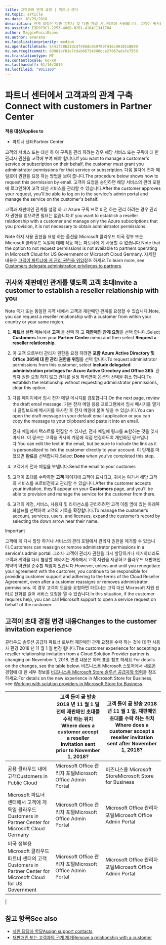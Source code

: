 ```yaml
---
title: 고객과의 관계 요청 | 파트너 센터
ms.topic: article
ms.date: 10/29/2018
description: 관계 요청은 다중 파트너 및 다중 채널 시나리오에 사용됩니다. 고객이 귀사의 위임된 관리자 권한을 제거했기 때문에 귀사에서 프로비전 또는 지원을 제공하려면 위임된 관리자 권한을 복원해야 하는 경우에도 유용합니다.
ms.assetid: E3D979C1-2253-408B-82B1-4104C1341704
author: MaggiePucciEvans
ms.author: evansma
ms.localizationpriority: medium
ms.openlocfilehash: 5441f38621dc4f498dc869789f416c4910518690
ms.sourcegitcommit: 89081af81a7c9ab86724986dce27867ada7e7550
ms.translationtype: MT
ms.contentlocale: ko-KR
ms.lasthandoff: 01/16/2019
ms.locfileid: "9011100"
---
```

# <a name="connect-with-customers-in-partner-center"></a><span data-ttu-id="14606-104">파트너 센터에서 고객과의 관계 구축</span><span class="sxs-lookup"><span data-stu-id="14606-104">Connect with customers in Partner Center</span></span>

**<span data-ttu-id="14606-105">적용 대상</span><span class="sxs-lookup"><span data-stu-id="14606-105">Applies to</span></span>**

-  <span data-ttu-id="14606-106">파트너 센터</span><span class="sxs-lookup"><span data-stu-id="14606-106">Partner Center</span></span>

<span data-ttu-id="14606-107">고객의 서비스 또는 대신 하 여 구독을 관리 하려는 경우 해당 서비스 또는 구독에 대 한 관리자 권한을 고객에 부여 해야 합니다.</span><span class="sxs-lookup"><span data-stu-id="14606-107">If you want to manage a customer's service or subscription on their behalf, the customer must grant you administrator permissions for that service or subscription.</span></span> <span data-ttu-id="14606-108">다음 절차에 전자 메일로이 권한을 요청 하는 방법을 보여 줍니다.</span><span class="sxs-lookup"><span data-stu-id="14606-108">The procedure below shows how to request this permission by email.</span></span> <span data-ttu-id="14606-109">고객이 요청을 승인하면 해당 서비스의 관리 포털에 로그인하여 고객 대신 서비스를 관리할 수 있습니다.</span><span class="sxs-lookup"><span data-stu-id="14606-109">After the customer approves your request, you'll be able to log on to the service's admin portal and manage the service on the customer's behalf.</span></span>

<span data-ttu-id="14606-110">고객과 재판매인 관계를 설정 하 고 Azure 구독 프로 비전 하는 관리 하려는 경우 관리자 권한을 얻으려면 필요는 없습니다.</span><span class="sxs-lookup"><span data-stu-id="14606-110">If you want to establish a reseller relationship with a customer and manage only the Azure subscriptions that you provision, it is not necessary to obtain administrator permissions.</span></span>

<span data-ttu-id="14606-111">Note 하지 사용 권한을 요청 하는 옵션을 Microsoft 클라우드 미국 정부 또는 Microsoft 클라우드 독일에 대해 작동 하는 파트너에 게 사용할 수 없습니다.</span><span class="sxs-lookup"><span data-stu-id="14606-111">Note that the option to not request permissions is not available to partners operating in Microsoft Cloud for US Government or Microsoft Cloud Germany.</span></span> <span data-ttu-id="14606-112">자세한 내용은 [고객이 파트너에 게 관리 권한을 위임](https://docs.microsoft.com/en-us/partner-center/customers_revoke_admin_privileges)참조 하세요.</span><span class="sxs-lookup"><span data-stu-id="14606-112">To learn more, see [Customers delegate administration privileges to partners](https://docs.microsoft.com/en-us/partner-center/customers_revoke_admin_privileges).</span></span>


## <a name="invite-a-customer-to-establish-a-reseller-relationship-with-you"></a><span data-ttu-id="14606-113">귀사와 재판매인 관계를 맺도록 고객 초대</span><span class="sxs-lookup"><span data-stu-id="14606-113">Invite a customer to establish a reseller relationship with you</span></span>

<span data-ttu-id="14606-114">Note 국가 또는 동일한 지역 내에서 고객과 재판매인 관계를 요청할 수 있습니다.</span><span class="sxs-lookup"><span data-stu-id="14606-114">Note, you can request a reseller relationship with a customer from within your country or your same region.</span></span>

1.  <span data-ttu-id="14606-115">**파트너 센터** 메뉴에서 **고객** 을 선택 하 고 **재판매인 관계 요청**을 선택 합니다.</span><span class="sxs-lookup"><span data-stu-id="14606-115">Select **Customers** from your **Partner Center** menu and then select **Request a reseller relationship**.</span></span>

2.  <span data-ttu-id="14606-116">이 고객 으로부터 관리자 권한을 요청 하려면 **포함 Azure Active Directory 및 Office 365에 대 한 관리 권한을 위임**를 선택 합니다.</span><span class="sxs-lookup"><span data-stu-id="14606-116">To request administrator permissions from this customer, select **Include delegated administration privileges for Azure Active Directory and Office 365**.</span></span> <span data-ttu-id="14606-117">관리자 권한 요청 하지 않고 관계를 설정 하려면이 옵션의 선택을 취소 합니다.</span><span class="sxs-lookup"><span data-stu-id="14606-117">To establish the relationship without requesting administrator permissions, clear this option.</span></span> 

3.  <span data-ttu-id="14606-118">다음 페이지에서 임시 전자 메일 메시지를 검토합니다.</span><span class="sxs-lookup"><span data-stu-id="14606-118">On the next page, review the draft email message.</span></span> <span data-ttu-id="14606-119">기본 전자 메일 응용 프로그램에서 임시 메시지를 열거나 클립보드에 메시지를 복사한 후 전자 메일에 붙여 넣을 수 있습니다.</span><span class="sxs-lookup"><span data-stu-id="14606-119">You can open the draft message in your default email application or you can copy the message to your clipboard and paste it into an email.</span></span> 

    <span data-ttu-id="14606-120">전자 메일에서 텍스트를 편집할 수 있지만, 전자 메일에 링크를 포함하는 것을 잊지 마세요. 이 링크는 고객을 귀사의 계정에 직접 연결하도록 개인화된 링크입니다.</span><span class="sxs-lookup"><span data-stu-id="14606-120">You can edit the text in the email, but be sure to include the link as it is personalized to link the customer directly to your account.</span></span> <span data-ttu-id="14606-121">이 단계를 마쳤으면 **완료**를 선택합니다.</span><span class="sxs-lookup"><span data-stu-id="14606-121">Select **Done** when you’ve completed this step.</span></span>

3.  <span data-ttu-id="14606-122">고객에게 전자 메일을 보냅니다.</span><span class="sxs-lookup"><span data-stu-id="14606-122">Send the email to your customer.</span></span>

5.  <span data-ttu-id="14606-123">고객이 초대를 수락하면 **고객** 페이지에 고객이 표시되고, 귀사는 여기서 해당 고객의 서비스를 프로비전하고 관리할 수 있습니다.</span><span class="sxs-lookup"><span data-stu-id="14606-123">After the customer accepts your invitation, they'll appear on your **Customers** page, and you'll be able to provision and manage the service for the customer from there.</span></span>

 
6.  <span data-ttu-id="14606-124">고객의 계정, 서비스, 사용자 및 라이선스를 관리하려면 고객 이름 옆에 있는 아래쪽 화살표를 선택하여 고객의 기록을 확장합니다.</span><span class="sxs-lookup"><span data-stu-id="14606-124">To manage the customer’s account, services, users, and licenses, expand the customer’s record by selecting the down arrow near their name.</span></span>


> [!IMPORTANT]  
> <span data-ttu-id="14606-125">고객에 게 다시 할당 하거나 서비스의 관리 포털에서 관리자 권한을 제거할 수 있습니다.</span><span class="sxs-lookup"><span data-stu-id="14606-125">Customers can reassign or remove administrator permissions in a service's admin portal.</span></span> <span data-ttu-id="14606-126">그러나 고객이 관리자 권한을 다시 할당하거나 제거하더라도 고객과 계약을 다시 협상할 때까지는 계속해서 고객 지원을 제공하고 클라우드 재판매인 계약의 약관을 준수할 책임이 있습니다.</span><span class="sxs-lookup"><span data-stu-id="14606-126">However, unless and until you renegotiate your agreement with the customer, you continue to be responsible for providing customer support and adhering to the terms of the Cloud Reseller Agreement, even after a customer reassigns or removes administrator permissions.</span></span> <span data-ttu-id="14606-127">이 경우 고객이 도움을 요청하면 파트너는 고객 대신 Microsoft 지원 센터로 전화를 걸어 서비스 요청을 열 수 있습니다.</span><span class="sxs-lookup"><span data-stu-id="14606-127">In this situation, if the customer requires help, you can call Microsoft support to open a service request on behalf of the customer.</span></span>

## <a name="changes-to-the-customer-invitation-experience"></a><span data-ttu-id="14606-128">고객이 초대 경험 변경 내용</span><span class="sxs-lookup"><span data-stu-id="14606-128">Changes to the customer invitation experience</span></span>

<span data-ttu-id="14606-129">클라우드 솔루션 공급자 파트너 로부터 재판매인 관계 요청을 수락 하는 것에 대 한 사용자 환경 2018 년 11 월 1 일 변경 됩니다.</span><span class="sxs-lookup"><span data-stu-id="14606-129">The customer experience for accepting a reseller relationship invitation from a Cloud Solution Provider partner is changing on November 1, 2018.</span></span> <span data-ttu-id="14606-130">변경 내용은 아래 표를 참조 하세요.</span><span class="sxs-lookup"><span data-stu-id="14606-130">For details on the changes, see the table below.</span></span> <span data-ttu-id="14606-131">비즈니스용 Microsoft 스토어에서 새로운 경험에 대 한 세부 정보를 [비즈니스용 Microsoft Store 솔루션 공급자와 협력](https://docs.microsoft.com/en-us/microsoft-store/work-with-partner-microsoft-store-business)을 참조 하세요.</span><span class="sxs-lookup"><span data-stu-id="14606-131">For details on the new experience in Microsoft Store for Business, see [Working with solution providers in Microsoft Store for Business](https://docs.microsoft.com/en-us/microsoft-store/work-with-partner-microsoft-store-business).</span></span>

|  | <span data-ttu-id="14606-132">고객 들이 곧 발송 2018 년 11 월 1 일 전에 재판매인 초대를 수락 하는 위치</span><span class="sxs-lookup"><span data-stu-id="14606-132">Where does a customer accept a reseller invitation sent prior to November 1, 2018?</span></span> | <span data-ttu-id="14606-133">고객 들이 곧 발송 2018 년 11 월 1 일, 재판매인 초대를 수락 하는 위치</span><span class="sxs-lookup"><span data-stu-id="14606-133">Where does a customer accept a reseller invitation sent after November 1, 2018?</span></span> |
|---------|---------|---------
| <span data-ttu-id="14606-134">공용 클라우드 내에 고객</span><span class="sxs-lookup"><span data-stu-id="14606-134">Customers in Public Cloud</span></span> | <span data-ttu-id="14606-135">Microsoft Office 관리자 포털</span><span class="sxs-lookup"><span data-stu-id="14606-135">Microsoft Office Admin Portal</span></span> | <span data-ttu-id="14606-136">비즈니스용 Microsoft Store</span><span class="sxs-lookup"><span data-stu-id="14606-136">Microsoft Store for Business</span></span> |
| <span data-ttu-id="14606-137">Microsoft 파트너 센터에서 고객에 게 독일 클라우드</span><span class="sxs-lookup"><span data-stu-id="14606-137">Customers in Partner Center for Microsoft Cloud Germany</span></span> | <span data-ttu-id="14606-138">Microsoft Office 관리자 포털</span><span class="sxs-lookup"><span data-stu-id="14606-138">Microsoft Office Admin Portal</span></span> | <span data-ttu-id="14606-139">Microsoft Office 관리자 포털</span><span class="sxs-lookup"><span data-stu-id="14606-139">Microsoft Office Admin Portal</span></span> |
| <span data-ttu-id="14606-140">미국 정부용 Microsoft 클라우드 파트너 센터의 고객</span><span class="sxs-lookup"><span data-stu-id="14606-140">Customers in Partner Center for Microsoft Cloud for US Government</span></span> | <span data-ttu-id="14606-141">Microsoft Office 관리자 포털</span><span class="sxs-lookup"><span data-stu-id="14606-141">Microsoft Office Admin Portal</span></span> | <span data-ttu-id="14606-142">Microsoft Office 관리자 포털</span><span class="sxs-lookup"><span data-stu-id="14606-142">Microsoft Office Admin Portal</span></span> |
|

## <a name="see-also"></a><span data-ttu-id="14606-143">참고 항목</span><span class="sxs-lookup"><span data-stu-id="14606-143">See also</span></span>

- [<span data-ttu-id="14606-144">지원 담당자 할당</span><span class="sxs-lookup"><span data-stu-id="14606-144">Assign support contacts</span></span>](assign-support-contacts.md)
- [<span data-ttu-id="14606-145">재판매인 또는 고객과의 관계 제거</span><span class="sxs-lookup"><span data-stu-id="14606-145">Remove a relationship with a customer</span></span>](remove-a-relationship.md)